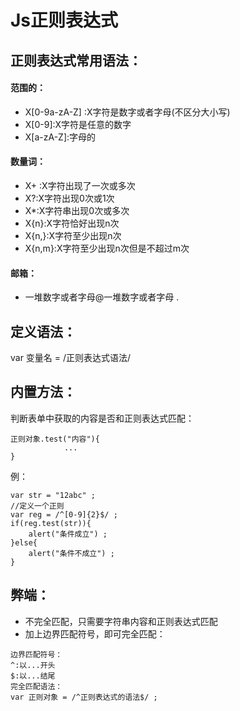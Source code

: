 #   Js正则表达式

##  正则表达式常用语法：
####     范围的：

* X[0-9a-zA-Z] :X字符是数字或者字母(不区分大小写)
* X[0-9]:X字符是任意的数字
* X[a-zA-Z]:字母的

####     数量词：

* X+ :X字符出现了一次或多次
* X?:X字符出现0次或1次
* X*:X字符串出现0次或多次
* X{n}:X字符恰好出现n次
* X{n,}:X字符至少出现n次
* X{n,m}:X字符至少出现n次但是不超过m次

####     邮箱：

* 一堆数字或者字母@一堆数字或者字母 \.

##  定义语法：  
var 变量名 = /正则表达式语法/
##  内置方法：
判断表单中获取的内容是否和正则表达式匹配：
```
正则对象.test("内容"){
            ...
}
```
 例：
```
var str = "12abc" ;
//定义一个正则
var reg = /^[0-9]{2}$/ ;
if(reg.test(str)){
	alert("条件成立") ;
}else{
	alert("条件不成立") ;
}
```
##  弊端：

* 不完全匹配，只需要字符串内容和正则表达式匹配
* 加上边界匹配符号，即可完全匹配：

```
边界匹配符号：
^:以...开头
$:以...结尾
完全匹配语法：
var 正则对象 = /^正则表达式的语法$/ ; 
```